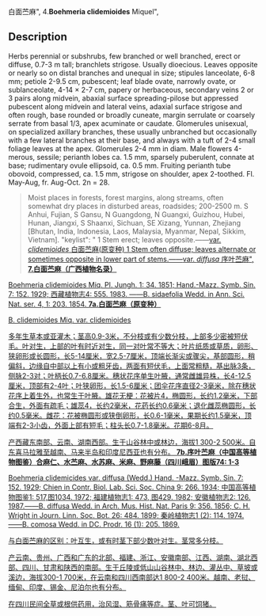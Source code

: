 白面苎麻",
4.**Boehmeria clidemioides** Miquel",

## Description
Herbs perennial or subshrubs, few branched or well branched, erect or diffuse, 0.7-3 m tall; branchlets strigose. Usually dioecious. Leaves opposite or nearly so on distal branches and unequal in size; stipules lanceolate, 6-8 mm; petiole 2-9.5 cm, pubescent; leaf blade ovate, narrowly ovate, or sublanceolate, 4-14 × 2-7 cm, papery or herbaceous, secondary veins 2 or 3 pairs along midvein, abaxial surface spreading-pilose but appressed pubescent along midvein and lateral veins, adaxial surface strigose and often rough, base rounded or broadly cuneate, margin serrulate or coarsely serrate from basal 1/3, apex acuminate or caudate. Glomerules unisexual, on specialized axillary branches, these usually unbranched but occasionally with a few lateral branches at their base, and always with a tuft of 2-4 small foliage leaves at the apex. Glomerules 2-4 mm in diam. Male flowers 4-merous, sessile; perianth lobes ca. 1.5 mm, sparsely puberulent, connate at base; rudimentary ovule ellipsoid, ca. 0.5 mm. Fruiting perianth tube obovoid, compressed, ca. 1.5 mm, strigose on shoulder, apex 2-toothed. Fl. May-Aug, fr. Aug-Oct. 2n = 28.

> Moist places in forests, forest margins, along streams, often somewhat dry places in disturbed areas, roadsides; 200-2500 m. S Anhui, Fujian, S Gansu, N Guangdong, N Guangxi, Guizhou, Hubei, Hunan, Jiangxi, S Shaanxi, Sichuan, SE Xizang, Yunnan, Zhejiang [Bhutan, India, Indonesia, Laos, Malaysia, Myanmar, Nepal, Sikkim, Vietnam].
  "keylist": "
1 Stem erect; leaves opposite.——<a href='/info/Boehmeria clidemioides var. clidemioides?t=foc'>var. *clidemioides* 白面苎麻(原变种)
1 Stem often diffuse; leaves alternate or sometimes opposite in lower part of stems.——<a href='/info/Boehmeria clidemioides var. diffusa?t=foc'>var. *diffusa* 序叶苎麻",
**7.白面苎麻（广西植物名录）**

Boehmeria clidemioides Miq. Pl. Jungh. 1: 34. 1851; Hand.-Mazz. Symb. Sin. 7: 152. 1929; 西藏植物志4: 555. 1983. ——B. sidaefolia Wedd. in Ann. Sci. Nat. ser. 4, 1: 203. 1854.
**7a.白面苎麻（原变种）**

B. clidemioides Miq. var. clidemioides

多年生草本或亚灌木；茎高0.9-3米，不分枝或有少数分枝，上部多少密被短伏毛。叶对生，上部的叶有时近对生，同一对叶常不等大；叶片纸质或草质，卵形、狭卵形或长圆形，长5-14厘米，宽2.5-7厘米，顶端长渐尖或骤尖，基部圆形，稍偏斜，边缘自中部以上有小或粗牙齿，两面有短伏毛，上面常粗糙，基出脉3条，侧脉2-3对；叶柄长0.7-6.8厘米。穗状花序单生叶腋，通常雌雄异株，长4-12.5厘米，顶部有2-4叶；叶狭卵形，长1.5-6厘米；团伞花序直径2-3毫米，除在穗状花序上着生外，也常生于叶腋。雄花无梗：花被片4，椭圆形，长约1.2毫米，下部合生，外面有疏毛；雄蕊4，长约2毫米，花药长约0.6毫米；退化雌蕊椭圆形，长约0.5毫米。雌花：花被椭圆形或狭倒卵形，长0.6-1毫米，果期长约1.5毫米，顶端有2-3小齿，外面上部有短毛；柱头长0.7-1.8毫米。花期6-8月。

产西藏东南部、云南、湖南西部。生于山谷林中或林边，海拔1 300-2 500米。自东喜马拉雅至越南、马来半岛和印度尼西亚也有分布。
**7b.序叶苎麻（中国高等植物图鉴）合麻仁、水苎麻、水苏麻、米麻、野麻藤（四川峨眉）图版74: 1-3**

Boehmeria clidemicides var. diffusa (Wedd.) Hand. -Mazz. Symb. Sin. 7: 152. 1929; Chien in Contr. Biol. Lab. Sci. Soc. China 9: 266. 1934; 中国高等植物图鉴1: 517,图1034. 1972; 福建植物志1: 473, 图429. 1982; 安徽植物志2: 126. 1987.——B. diffusa Wedd. in Arch. Mus. Hist. Nat. Paris 9: 356. 1856; C. H. Wright in Journ. Linn. Soc. Bot. 26: 484. 1899; 秦岭植物志1 (2): 114. 1974. ——B. comosa Wedd. in DC. Prodr. 16 (1): 205. 1869.

与白面苎麻的区别：叶互生，或有时茎下部少数叶对生。茎常多分枝。

产云南、贵州、广西和广东的北部、福建、浙江、安徽南部、江西、湖南、湖北西部、四川、甘肃和陕西的南部。生于丘陵或低山山谷林中、林边、灌丛中、草坡或溪边，海拔300-1 700米，在云南和四川西南部达1 800-2 400米。越南、老挝、缅甸、印度、锡金、尼泊尔也有分布。

在四川民间全草或根供药用，治风湿、筋骨痛等症。茎、叶可饲猪。
